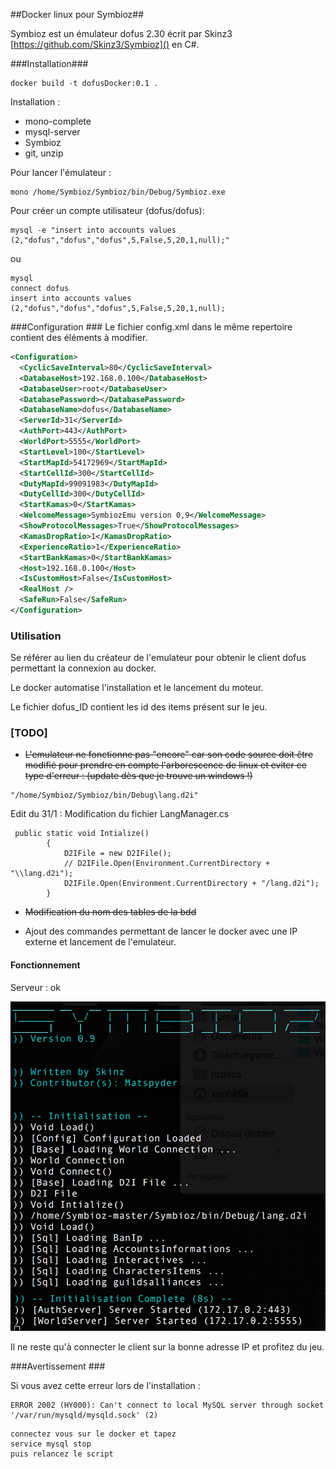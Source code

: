 ##Docker linux pour Symbioz##

Symbioz est un émulateur dofus 2.30 écrit par Skinz3 [https://github.com/Skinz3/Symbioz]() en C#.

###Installation###

```
docker build -t dofusDocker:0.1 .
```

Installation :
 
 - mono-complete
 - mysql-server
 - Symbioz
 - git, unzip

Pour lancer l'émulateur :

```
mono /home/Symbioz/Symbioz/bin/Debug/Symbioz.exe
```

Pour créer un compte utilisateur (dofus/dofus):

```
mysql -e "insert into accounts values (2,"dofus","dofus","dofus",5,False,5,20,1,null);"
```
ou

```
mysql
connect dofus
insert into accounts values (2,"dofus","dofus","dofus",5,False,5,20,1,null);
```


###Configuration ###
Le fichier config.xml dans le même repertoire contient des éléments à modifier.

```xml
<Configuration>
  <CyclicSaveInterval>80</CyclicSaveInterval>
  <DatabaseHost>192.168.0.100</DatabaseHost>
  <DatabaseUser>root</DatabaseUser>
  <DatabasePassword></DatabasePassword>
  <DatabaseName>dofus</DatabaseName>
  <ServerId>31</ServerId>
  <AuthPort>443</AuthPort>
  <WorldPort>5555</WorldPort>
  <StartLevel>100</StartLevel>
  <StartMapId>54172969</StartMapId>
  <StartCellId>300</StartCellId>
  <DutyMapId>99091983</DutyMapId>
  <DutyCellId>300</DutyCellId>
  <StartKamas>0</StartKamas>
  <WelcomeMessage>SymbiozEmu version 0,9</WelcomeMessage>
  <ShowProtocolMessages>True</ShowProtocolMessages>
  <KamasDropRatio>1</KamasDropRatio>
  <ExperienceRatio>1</ExperienceRatio>
  <StartBankKamas>0</StartBankKamas>
  <Host>192.168.0.100</Host>
  <IsCustomHost>False</IsCustomHost>
  <RealHost />
  <SafeRun>False</SafeRun>
</Configuration>
```
### Utilisation ####

Se référer au lien du créateur de l'emulateur pour obtenir le client dofus permettant la connexion au docker.

Le docker automatise l'installation et le lancement du moteur.

Le fichier dofus_ID contient les id des items présent sur le jeu.




### [TODO] ###

 - ~~L'emulateur ne fonctionne pas "encore" car son code source doit être modifié pour prendre en compte l'arborescence de linux et eviter ce type d'erreur : (update dès que je trouve un windows !)~~

```
"/home/Symbioz/Symbioz/bin/Debug\lang.d2i"
```

Edit du 31/1 : Modification du fichier LangManager.cs

```
 public static void Intialize()
        {
            D2IFile = new D2IFile();
            // D2IFile.Open(Environment.CurrentDirectory + "\\lang.d2i");
            D2IFile.Open(Environment.CurrentDirectory + "/lang.d2i");
        }
``` 

 - ~~Modification du nom des tables de la bdd~~
	
 - Ajout des commandes permettant de lancer le docker avec une IP externe et lancement de l'emulateur.

#### Fonctionnement ####

Serveur : ok

![](Assets/Symbioz_end.png)

Il ne reste qu'à connecter le client sur la bonne adresse IP et profitez du jeu.

###Avertissement ###

Si vous avez cette erreur lors de l'installation :

```
ERROR 2002 (HY000): Can't connect to local MySQL server through socket '/var/run/mysqld/mysqld.sock' (2)
```

```
connectez vous sur le docker et tapez
service mysql stop
puis relancez le script
```
